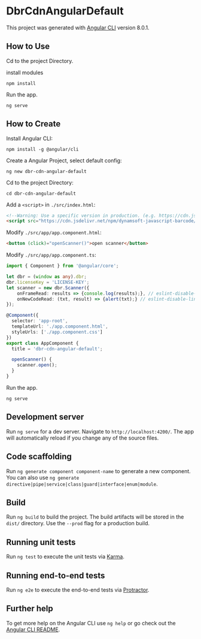 # DbrCdnAngularDefault

This project was generated with [Angular CLI](https://github.com/angular/angular-cli) version 8.0.1.

## How to Use

Cd to the project Directory.

install modules
```
npm install
```

Run the app.
```
ng serve
```

## How to Create

Install Angular CLI:
```
npm install -g @angular/cli
```

Create a Angular Project, select default config:
```
ng new dbr-cdn-angular-default
```

Cd to the project Directory:
```
cd dbr-cdn-angular-default
```

Add a `<script>` in `./src/index.html`:
```html
<!--Warning: Use a specific version in production. (e.g. https://cdn.jsdelivr.net/npm/dynamsoft-javascript-barcode@6/dist/dbr.min.js)-->
<script src="https://cdn.jsdelivr.net/npm/dynamsoft-javascript-barcode/dist/dbr.min.js"></script>
```

Modify `./src/app/app.component.html`:
```html
<button (click)="openScanner()">open scanner</button>
```

Modify `./src/app/app.component.ts`:
```ts
import { Component } from '@angular/core';

let dbr = (window as any).dbr;
dbr.licenseKey = 'LICENSE-KEY';
let scanner = new dbr.Scanner({
    onFrameRead: results => {console.log(results);}, // eslint-disable-line
    onNewCodeRead: (txt, result) => {alert(txt);} // eslint-disable-line
});

@Component({
  selector: 'app-root',
  templateUrl: './app.component.html',
  styleUrls: ['./app.component.css']
})
export class AppComponent {
  title = 'dbr-cdn-angular-default';

  openScanner() {
    scanner.open();
  }
}
```

Run the app.
```
ng serve
```

## Development server

Run `ng serve` for a dev server. Navigate to `http://localhost:4200/`. The app will automatically reload if you change any of the source files.

## Code scaffolding

Run `ng generate component component-name` to generate a new component. You can also use `ng generate directive|pipe|service|class|guard|interface|enum|module`.

## Build

Run `ng build` to build the project. The build artifacts will be stored in the `dist/` directory. Use the `--prod` flag for a production build.

## Running unit tests

Run `ng test` to execute the unit tests via [Karma](https://karma-runner.github.io).

## Running end-to-end tests

Run `ng e2e` to execute the end-to-end tests via [Protractor](http://www.protractortest.org/).

## Further help

To get more help on the Angular CLI use `ng help` or go check out the [Angular CLI README](https://github.com/angular/angular-cli/blob/master/README.md).
